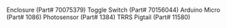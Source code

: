 Enclosure (Part# 70075379)
Toggle Switch (Part# 70156044)
Arduino Micro (Part# 1086)
Photosensor (Part# 1384)
TRRS Pigtail (Part# 11580)

